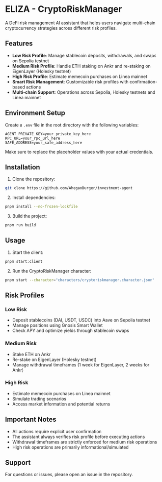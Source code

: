 # ELIZA - CryptoRiskManager

A DeFi risk management AI assistant that helps users navigate multi-chain cryptocurrency strategies across different risk profiles.

## Features

- **Low Risk Profile**: Manage stablecoin deposits, withdrawals, and swaps on Sepolia testnet
- **Medium Risk Profile**: Handle ETH staking on Ankr and re-staking on EigenLayer (Holesky testnet)
- **High Risk Profile**: Estimate memecoin purchases on Linea mainnet
- **Smart Risk Management**: Customizable risk profiles with confirmation-based actions
- **Multi-chain Support**: Operations across Sepolia, Holesky testnets and Linea mainnet

## Environment Setup

Create a `.env` file in the root directory with the following variables:

```env
AGENT_PRIVATE_KEY=your_private_key_here
RPC_URL=your_rpc_url_here
SAFE_ADDRESS=your_safe_address_here
```

Make sure to replace the placeholder values with your actual credentials.

## Installation

1. Clone the repository:
```bash
git clone https://github.com/AhegaoBurger/investment-agent
```

2. Install dependencies:
```bash
pnpm install --no-frozen-lockfile
```

3. Build the project:
```bash
pnpm run build
```

## Usage

1. Start the client:
```bash
pnpm start:client
```

2. Run the CryptoRiskManager character:
```bash
pnpm start --character="characters/cryptoriskmanager.character.json"
```

## Risk Profiles

### Low Risk
- Deposit stablecoins (DAI, USDT, USDC) into Aave on Sepolia testnet
- Manage positions using Gnosis Smart Wallet
- Check APY and optimize yields through stablecoin swaps

### Medium Risk
- Stake ETH on Ankr
- Re-stake on EigenLayer (Holesky testnet)
- Manage withdrawal timeframes (1 week for EigenLayer, 2 weeks for Ankr)

### High Risk
- Estimate memecoin purchases on Linea mainnet
- Simulate trading scenarios
- Access market information and potential returns

## Important Notes

- All actions require explicit user confirmation
- The assistant always verifies risk profile before executing actions
- Withdrawal timeframes are strictly enforced for medium risk operations
- High risk operations are primarily informational/simulated

## Support

For questions or issues, please open an issue in the repository.

